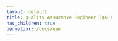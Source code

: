 ```yaml
---
layout: default
title: Quality Assurance Engineer (QAE)
has_children: true
permalink: /docs/qae
---
```

